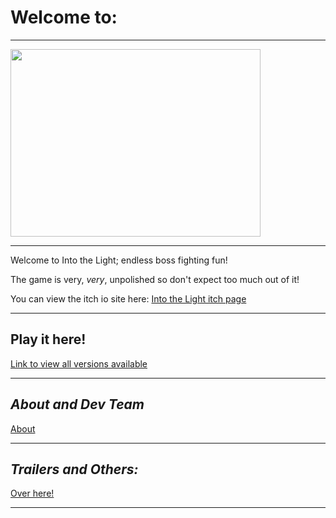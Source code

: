 
# Welcome to:

---

<img src="https://github.com/1D10T1C-STUD10S/into-the-light/assets/112738649/ea742ac7-b222-419c-9a8f-f97efef48c1f" width="400" height="300">

---

Welcome to Into the Light; endless boss fighting fun!

The game is very, *very*, unpolished so don't expect too much out of it!

You can view the itch io site here:
[Into the Light itch page](https://1d10t1c-stud10s.itch.io/into-the-light)

---

## **Play it here!**
[Link to view all versions available](https://1d10t1c-stud10s.github.io/into-the-light/links.html)


---

## *About and Dev Team*
[About](https://1d10t1c-stud10s.github.io/more-to-explore/about.html)


---

## *Trailers and Others:*
[Over here!](https://1d10t1c-stud10s.github.io/into-the-light/trailers.html)

---
